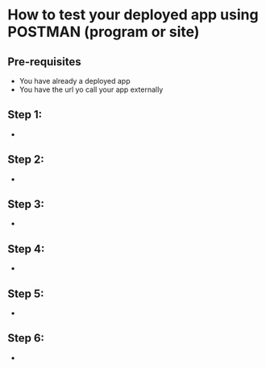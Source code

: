 # How to test your deployed app using POSTMAN (program or site)

## Pre-requisites
- You have already a deployed app
- You have the url yo call your app externally
## Step 1: 
- 
## Step 2: 
- 
## Step 3:
- 
  
## Step 4: 
- 

## Step 5: 
- 

## Step 6:
- 

